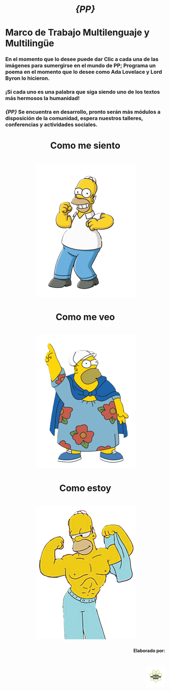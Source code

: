 <h1 align="center" ><i>{PP}</i></h1>

<h1 align="left" >Marco de Trabajo Multilenguaje y Multilingüe</h1>
<h3 align="left" >En el momento que lo desee puede dar Clic a cada una de las imágenes para sumergirse en el mundo de PP; Programa un poema en el momento que lo desee como Ada Lovelace y Lord Byron lo hicieron.</h3>
<h3 align="left" >¡Si cada uno es una palabra que siga siendo uno de los textos más hermosos la humanidad!</h3>
<h3 align="left" ><i>{PP}</i> Se encuentra en desarrollo, pronto serán más módulos a disposición de la comunidad, espera nuestros talleres, conferencias y actividades sociales.</h3>

<h1 align="center" >Como me siento</h1>

<h1 align="center" >
<a href="https://github.com/JeanPCarrilloG/JeanPCarrilloG.github.io/blob/main/Vistas/Inicio.js"  ><img src="https://raw.githubusercontent.com/ProgramaUnPoema/ProgramaUnPoema/main/ICONOS/Como%20Estoy.png"/></a>
</h1>

<h1 align="center" >Como me veo</h1>

<h1 align="center" >
<a href="https://github.com/JeanPCarrilloG/JeanPCarrilloG.github.io/blob/main/index.html"  ><img src="https://raw.githubusercontent.com/ProgramaUnPoema/ProgramaUnPoema/main/ICONOS/Como%20Me%20Siento.png"/></a>
</h1>

<h1 align="center" >Como estoy</h1>

<h1 align="center" >
<a href="https://jeanpcarrillog.github.io/"  ><img src="https://raw.githubusercontent.com/ProgramaUnPoema/ProgramaUnPoema/main/ICONOS/Como%20Me%20Veo.png"/></a>
</h1>

<h4 align="right" >Elaborado por:</h4>

<h1 align="right" >
<img src="https://raw.githubusercontent.com/ProgramaUnPoema/ProgramaUnPoema/main/ICONOS/Cobweb-Free-And-Open-Source.png"/></a>
</h1>
<!--
**ProgramaUnPoema/ProgramaUnPoema** is a ✨ _special_ ✨ repository because its `README.md` (this file) appears on your GitHub profile.

Here are some ideas to get you started:

- 🔭 I’m currently working on ...
- 🌱 I’m currently learning ...
- 👯 I’m looking to collaborate on ...
- 🤔 I’m looking for help with ...
- 💬 Ask me about ...
- 📫 How to reach me: ...
- 😄 Pronouns: ...
- ⚡ Fun fact: ...
-->
